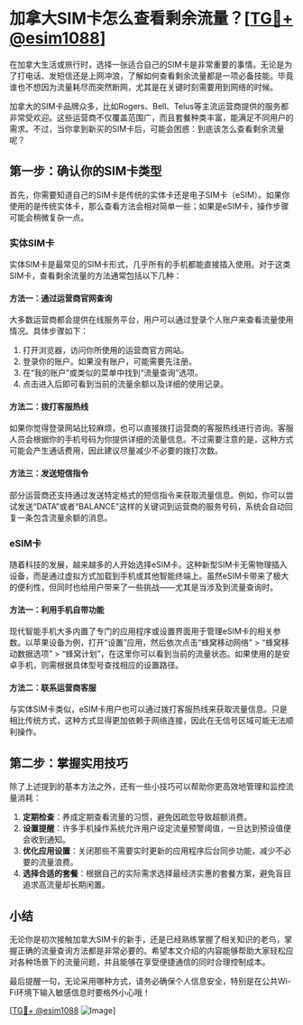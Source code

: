 # 加拿大SIM卡怎么查看剩余流量？[[TG💪+ @esim1088](https://t.me/s/esim1088)]

在加拿大生活或旅行时，选择一张适合自己的SIM卡是非常重要的事情。无论是为了打电话、发短信还是上网冲浪，了解如何查看剩余流量都是一项必备技能。毕竟谁也不想因为流量耗尽而突然断网，尤其是在关键时刻需要用到网络的时候。

加拿大的SIM卡品牌众多，比如Rogers、Bell、Telus等主流运营商提供的服务都非常受欢迎。这些运营商不仅覆盖范围广，而且套餐种类丰富，能满足不同用户的需求。不过，当你拿到新买的SIM卡后，可能会困惑：到底该怎么查看剩余流量呢？

## 第一步：确认你的SIM卡类型

首先，你需要知道自己的SIM卡是传统的实体卡还是电子SIM卡（eSIM）。如果你使用的是传统实体卡，那么查看方法会相对简单一些；如果是eSIM卡，操作步骤可能会稍微复杂一点。

### 实体SIM卡

实体SIM卡是最常见的SIM卡形式，几乎所有的手机都能直接插入使用。对于这类SIM卡，查看剩余流量的方法通常包括以下几种：

#### 方法一：通过运营商官网查询

大多数运营商都会提供在线服务平台，用户可以通过登录个人账户来查看流量使用情况。具体步骤如下：

1. 打开浏览器，访问你所使用的运营商官方网站。
2. 登录你的账户。如果没有账户，可能需要先注册。
3. 在“我的账户”或类似的菜单中找到“流量查询”选项。
4. 点击进入后即可看到当前的流量余额以及详细的使用记录。

#### 方法二：拨打客服热线

如果你觉得登录网站比较麻烦，也可以直接拨打运营商的客服热线进行咨询。客服人员会根据你的手机号码为你提供详细的流量信息。不过需要注意的是，这种方式可能会产生通话费用，因此建议尽量减少不必要的拨打次数。

#### 方法三：发送短信指令

部分运营商还支持通过发送特定格式的短信指令来获取流量信息。例如，你可以尝试发送“DATA”或者“BALANCE”这样的关键词到运营商的服务号码，系统会自动回复一条包含流量余额的消息。

### eSIM卡

随着科技的发展，越来越多的人开始选择eSIM卡。这种新型SIM卡无需物理插入设备，而是通过虚拟方式加载到手机或其他智能终端上。虽然eSIM卡带来了极大的便利性，但同时也给用户带来了一些挑战——尤其是当涉及到流量查询时。

#### 方法一：利用手机自带功能

现代智能手机大多内置了专门的应用程序或设置界面用于管理eSIM卡的相关参数。以苹果设备为例，打开“设置”应用，然后依次点击“蜂窝移动网络” > “蜂窝移动数据选项” > “蜂窝计划”，在这里你可以看到当前的流量状态。如果使用的是安卓手机，则需根据具体型号查找相应的设置路径。

#### 方法二：联系运营商客服

与实体SIM卡类似，eSIM卡用户也可以通过拨打客服热线来获取流量信息。只是相比传统方式，这种方式显得更加依赖于网络连接，因此在无信号区域可能无法顺利操作。

## 第二步：掌握实用技巧

除了上述提到的基本方法之外，还有一些小技巧可以帮助你更高效地管理和监控流量消耗：

1. **定期检查**：养成定期查看流量的习惯，避免因疏忽导致超额消费。
2. **设置提醒**：许多手机操作系统允许用户设定流量预警阈值，一旦达到预设值便会收到通知。
3. **优化应用设置**：关闭那些不需要实时更新的应用程序后台同步功能，减少不必要的流量浪费。
4. **选择合适的套餐**：根据自己的实际需求选择最经济实惠的套餐方案，避免盲目追求高流量却长期闲置。

## 小结

无论你是初次接触加拿大SIM卡的新手，还是已经熟练掌握了相关知识的老鸟，掌握正确的流量查询方法都是非常必要的。希望本文介绍的内容能够帮助大家轻松应对各种场景下的流量问题，并且能够在享受便捷通信的同时合理控制成本。

最后提醒一句，无论采用哪种方式，请务必确保个人信息安全，特别是在公共Wi-Fi环境下输入敏感信息时要格外小心哦！

[[TG💪+ @esim1088](https://t.me/s/esim1088) ![Image](https://i.postimg.cc/4NQfJmqS/Snipaste-2025-05-13-00-14-12.png)]